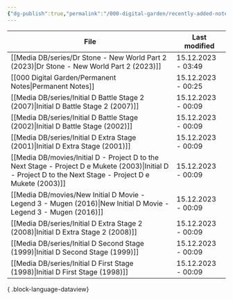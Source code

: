 ```yaml
---
{"dg-publish":true,"permalink":"/000-digital-garden/recently-added-notes/","dgPassFrontmatter":true,"noteIcon":"1","created":"2023-12-14T09:08:44.430+05:30","updated":"2023-12-14T09:12:52.432+05:30"}
---
```


| File                                                                                                                                                            | Last modified      |
| --------------------------------------------------------------------------------------------------------------------------------------------------------------- | ------------------ |
| [[Media DB/series/Dr Stone - New World Part 2 (2023)\|Dr Stone - New World Part 2 (2023)]]                                                                   | 15.12.2023 - 03:49 |
| [[000 Digital Garden/Permanent Notes\|Permanent Notes]]                                                                                                      | 15.12.2023 - 00:25 |
| [[Media DB/series/Initial D Battle Stage 2 (2007)\|Initial D Battle Stage 2 (2007)]]                                                                         | 15.12.2023 - 00:09 |
| [[Media DB/series/Initial D Battle Stage (2002)\|Initial D Battle Stage (2002)]]                                                                             | 15.12.2023 - 00:09 |
| [[Media DB/series/Initial D Extra Stage (2001)\|Initial D Extra Stage (2001)]]                                                                               | 15.12.2023 - 00:09 |
| [[Media DB/movies/Initial D - Project D to the Next Stage - Project D e Mukete (2003)\|Initial D - Project D to the Next Stage - Project D e Mukete (2003)]] | 15.12.2023 - 00:09 |
| [[Media DB/movies/New Initial D Movie - Legend 3 - Mugen (2016)\|New Initial D Movie - Legend 3 - Mugen (2016)]]                                             | 15.12.2023 - 00:09 |
| [[Media DB/series/Initial D Extra Stage 2 (2008)\|Initial D Extra Stage 2 (2008)]]                                                                           | 15.12.2023 - 00:09 |
| [[Media DB/series/Initial D Second Stage (1999)\|Initial D Second Stage (1999)]]                                                                             | 15.12.2023 - 00:09 |
| [[Media DB/series/Initial D First Stage (1998)\|Initial D First Stage (1998)]]                                                                               | 15.12.2023 - 00:09 |

{ .block-language-dataview}